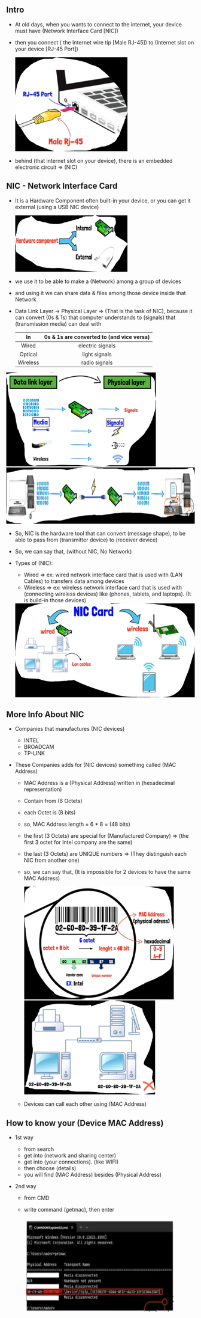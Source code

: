## Intro

- At old days, when you wants to connect to the internet, your device must have (Network Interface Card [NIC])

- then you connect ( the Internet wire tip [Male RJ-45]) to (Internet slot on your device [RJ-45 Port])

  <img src="Images/9(1).png" alt="missed image" width="300" height="250" style="margin:0">

- behind (that internet slot on your device), there is an embedded electronic circuit => (NIC)







## NIC - Network Interface Card

- It is a Hardware Component often built-in your device, or you can get it external (using a USB NIC device)

  <img src="Images/9(2).png" alt="missed image" width="300" height="150" style="margin:0">

- we use it to be able to make a (Network) among a group of devices

- and using it we can share data & files among those device inside that Network

- Data Link Layer -> Physical Layer => (That is the task of NIC), because it can convert (0s & 1s) that computer understands to (signals) that (transmission media) can deal with

  |    In    | 0s & 1s are converted to (and vice versa) |
  | :------: | :---------------------------------------: |
  |  Wired   |             electric signals              |
  | Optical  |               light signals               |
  | Wireless |               radio signals               |

<img src="Images/9(3).png" alt="missed image" width="400" height="250" style="margin:0">

<img src="Images/9(4).png" alt="missed image" width="600" height="150" style="margin:0">

- So, NIC is the hardware tool that can convert (message shape), to be able to pass from (transmitter device) to (receiver device)

- So, we can say that, (without NIC, No Network)

- Types of (NIC):

  - Wired    => ex: wired network interface card that is used with (LAN Cables) to transfers data among devices
  - Wireless => ex: wireless network interface card that is used with (connecting wireless devices) like (phones, tablets, and laptops). (It is build-in those devices)

  <img src="Images/9(5).png" alt="missed image" width="500" height="250" style="margin:0">







## More Info About NIC

- Companies that manufactures (NIC devices)
  - INTEL
  - BROADCAM
  - TP-LINK

- These Companies adds for (NIC devices) something called (MAC Address)

  - MAC Address is a (Physical Address) written in (hexadecimal representation)

  - Contain from (6 Octets)

  - each Octet is (8 bits)

  - so, MAC Address length = 6 * 8 = (48 bits)

  - the first (3 Octets) are special for (Manufactured Company) => (the first 3 octet for Intel company are the same)

  -  the last (3 Octets) are UNIQUE numbers => (They distinguish each NIC from another one)

  - so, we can say that, (It is impossible for 2 devices to have the same MAC Address)

    <img src="Images/9(6).png" alt="missed image" width="400" height="300" style="margin:0">

    <img src="Images/9(7).png" alt="missed image" width="350" height="250" style="margin:0">

    

  - Devices can call each other using (MAC Address)









## How to know your (Device MAC Address)

- 1st way
  - from search
  - get into (network and sharing center)
  - get into (your connections). (like WIFI)
  -  then choose (details)
  - you will find (MAC Address) besides (Physical Address)



- 2nd way

  - from CMD

  - write command (getmac), then enter

    <img src="Images/9(8).png" alt="missed image" width="400" height="250" style="margin:0">

    